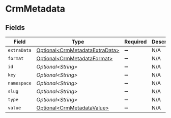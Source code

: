 # CrmMetadata


## Fields

| Field                                                                          | Type                                                                           | Required                                                                       | Description                                                                    |
| ------------------------------------------------------------------------------ | ------------------------------------------------------------------------------ | ------------------------------------------------------------------------------ | ------------------------------------------------------------------------------ |
| `extraData`                                                                    | [Optional\<CrmMetadataExtraData>](../../models/shared/CrmMetadataExtraData.md) | :heavy_minus_sign:                                                             | N/A                                                                            |
| `format`                                                                       | [Optional\<CrmMetadataFormat>](../../models/shared/CrmMetadataFormat.md)       | :heavy_minus_sign:                                                             | N/A                                                                            |
| `id`                                                                           | *Optional\<String>*                                                            | :heavy_minus_sign:                                                             | N/A                                                                            |
| `key`                                                                          | *Optional\<String>*                                                            | :heavy_minus_sign:                                                             | N/A                                                                            |
| `namespace`                                                                    | *Optional\<String>*                                                            | :heavy_minus_sign:                                                             | N/A                                                                            |
| `slug`                                                                         | *Optional\<String>*                                                            | :heavy_minus_sign:                                                             | N/A                                                                            |
| `type`                                                                         | *Optional\<String>*                                                            | :heavy_minus_sign:                                                             | N/A                                                                            |
| `value`                                                                        | [Optional\<CrmMetadataValue>](../../models/shared/CrmMetadataValue.md)         | :heavy_minus_sign:                                                             | N/A                                                                            |